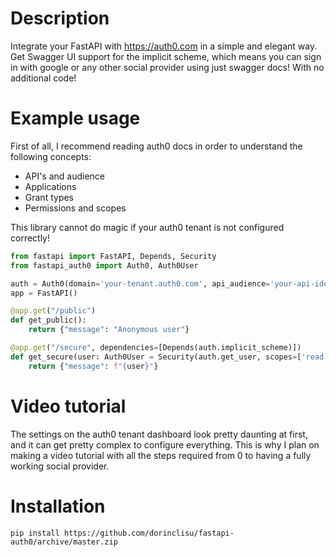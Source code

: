 # Description
Integrate your FastAPI with https://auth0.com in a simple and elegant way.
Get Swagger UI support for the implicit scheme, which means you can sign in with google or any other social provider using just swagger docs! With no additional code!

# Example usage
First of all, I recommend reading auth0 docs in order to understand the following concepts:
 - API's and audience
 - Applications
 - Grant types
 - Permissions and scopes
 
This library cannot do magic if your auth0 tenant is not configured correctly!

```Python
from fastapi import FastAPI, Depends, Security
from fastapi_auth0 import Auth0, Auth0User

auth = Auth0(domain='your-tenant.auth0.com', api_audience='your-api-identifier', scopes={'read:blabla': ''})
app = FastAPI()

@app.get("/public")
def get_public():
    return {"message": "Anonymous user"}

@app.get("/secure", dependencies=[Depends(auth.implicit_scheme)])
def get_secure(user: Auth0User = Security(auth.get_user, scopes=['read:blabla'])):
    return {"message": f"{user}"}
```

# Video tutorial
The settings on the auth0 tenant dashboard look pretty daunting at first, and it can get pretty complex to configure everything.
This is why I plan on making a video tutorial with all the steps required from 0 to having a fully working social provider.

# Installation
`pip install https://github.com/dorinclisu/fastapi-auth0/archive/master.zip`
